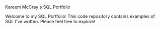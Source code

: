 Kareem McCray's SQL Portfolio

Welcome to my SQL Portfolio! This code repository contains examples of SQL I've written. Please feel free to explore!

